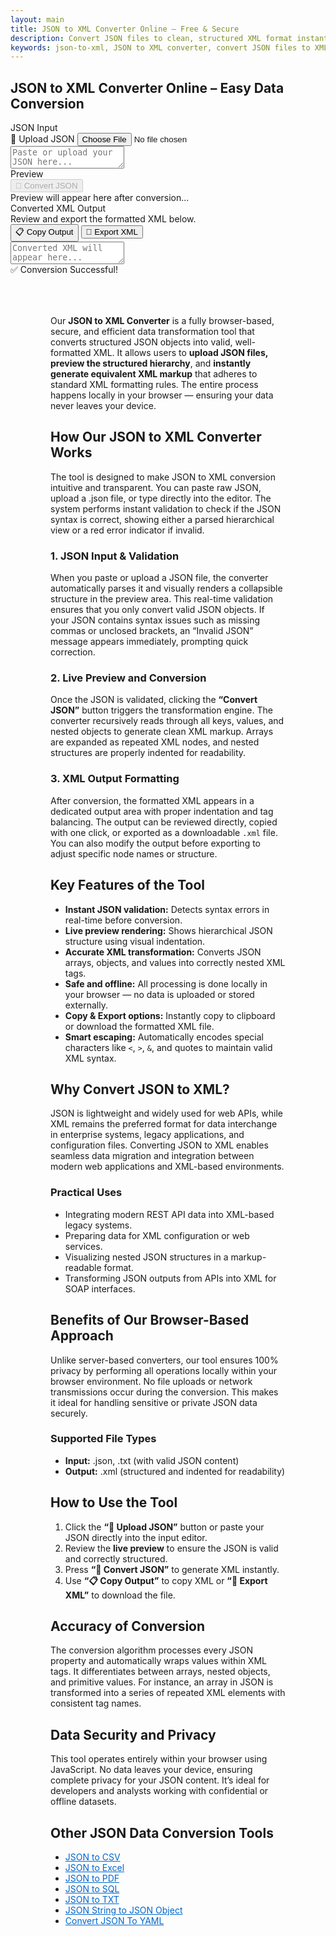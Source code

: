 ```yaml
---
layout: main
title: JSON to XML Converter Online – Free & Secure
description: Convert JSON files to clean, structured XML format instantly with our free browser-based tool. Transform nested JSON into XML.
keywords: json-to-xml, JSON to XML converter, convert JSON files to XML, online JSON to XML tool, free JSON to XML
---
```


<script src="https://code.jquery.com/jquery-3.6.0.min.js"></script>
<script src="https://cdn.jsdelivr.net/npm/jsonview@1.2.0/dist/jquery.jsonview.min.js"></script>
<link href="https://cdn.jsdelivr.net/npm/jsonview@1.2.0/dist/jquery.jsonview.min.css" rel="stylesheet">
<section> <h1>JSON to XML Converter Online – Easy Data Conversion</h1> </section>
<div class="jsonx-container">
  <div class="jsonx-panel">
    <div class="jsonx-pane-container">
      <!-- Left JSON Editor -->
      <div class="jsonx-pane">
        <div class="jsonx-header" style="justify-content: space-between;">
          <div class="jsonx-title">JSON Input</div>
          <label class="jsonx-btn jsonx-upload-label" id="uploadBtnJson">
            📂 Upload JSON
            <input id="fileInputJson" type="file" accept=".json,application/json">
          </label>
        </div>
        <textarea id="jsonInputEditor" class="jsonx-editor" placeholder="Paste or upload your JSON here..."></textarea>
      </div>
      <!-- Right Preview -->
      <div class="jsonx-pane">
        <div class="jsonx-header" style="justify-content: space-between;">
          <div class="jsonx-title">Preview</div>
          <button class="jsonx-btn primary" id="convertBtnJson" disabled>🔄 Convert JSON</button>
        </div>
        <div id="jsonPreviewArea" class="jsonx-preview">
          <div class="jsonx-placeholder">Preview will appear here after conversion...</div>
        </div>
      </div>
    </div>
  </div>
</div>

<div id="convertedFile"></div>

<!-- Output Section -->
<div class="jsonx-container">
  <div class="jsonx-panel" id="outputPanel">
    <div class="jsonx-header" style="justify-content: space-between; align-items: center;">
      <div>
        <div class="jsonx-title">Converted XML Output</div>
        <div class="jsonx-small">Review and export the formatted XML below.</div>
      </div>
      <div class="jsonx-controls">
        <button class="jsonx-btn" id="copyOutputBtn">📋 Copy Output</button>
        <button class="jsonx-btn" id="exportOutputBtn">💾 Export XML</button>
      </div>
    </div>
    <textarea id="outputArea" class="jsonx-output" placeholder="Converted XML will appear here..." readonly></textarea>
  </div>
</div>

<div id="toastJson" class="jsonx-toast">✅ Conversion Successful!</div>

<script src="/assets/js/json-to-xml.js"></script>

<div style="margin: 4rem;">
  <p>
    Our <strong>JSON to XML Converter</strong> is a fully browser-based, secure, and efficient data transformation tool that converts structured JSON objects into valid, well-formatted XML. It allows users to <strong>upload JSON files, preview the structured hierarchy</strong>, and <strong>instantly generate equivalent XML markup</strong> that adheres to standard XML formatting rules. The entire process happens locally in your browser — ensuring your data never leaves your device.
  </p>

  <h2>How Our JSON to XML Converter Works</h2>
  <p>
    The tool is designed to make JSON to XML conversion intuitive and transparent. You can paste raw JSON, upload a .json file, or type directly into the editor. The system performs instant validation to check if the JSON syntax is correct, showing either a parsed hierarchical view or a red error indicator if invalid.
  </p>

  <h3>1. JSON Input & Validation</h3>
  <p>
    When you paste or upload a JSON file, the converter automatically parses it and visually renders a collapsible structure in the preview area. This real-time validation ensures that you only convert valid JSON objects. If your JSON contains syntax issues such as missing commas or unclosed brackets, an “Invalid JSON” message appears immediately, prompting quick correction.
  </p>

  <h3>2. Live Preview and Conversion</h3>
  <p>
    Once the JSON is validated, clicking the <strong>“Convert JSON”</strong> button triggers the transformation engine. The converter recursively reads through all keys, values, and nested objects to generate clean XML markup. Arrays are expanded as repeated XML nodes, and nested structures are properly indented for readability.
  </p>

  <h3>3. XML Output Formatting</h3>
  <p>
    After conversion, the formatted XML appears in a dedicated output area with proper indentation and tag balancing. The output can be reviewed directly, copied with one click, or exported as a downloadable <code>.xml</code> file. You can also modify the output before exporting to adjust specific node names or structure.
  </p>

  <h2>Key Features of the Tool</h2>
  <ul>
    <li><strong>Instant JSON validation:</strong> Detects syntax errors in real-time before conversion.</li>
    <li><strong>Live preview rendering:</strong> Shows hierarchical JSON structure using visual indentation.</li>
    <li><strong>Accurate XML transformation:</strong> Converts JSON arrays, objects, and values into correctly nested XML tags.</li>
    <li><strong>Safe and offline:</strong> All processing is done locally in your browser — no data is uploaded or stored externally.</li>
    <li><strong>Copy & Export options:</strong> Instantly copy to clipboard or download the formatted XML file.</li>
    <li><strong>Smart escaping:</strong> Automatically encodes special characters like <code>&lt;</code>, <code>&gt;</code>, <code>&amp;</code>, and quotes to maintain valid XML syntax.</li>
  </ul>

  <h2>Why Convert JSON to XML?</h2>
  <p>
    JSON is lightweight and widely used for web APIs, while XML remains the preferred format for data interchange in enterprise systems, legacy applications, and configuration files. Converting JSON to XML enables seamless data migration and integration between modern web applications and XML-based environments.
  </p>

  <h3>Practical Uses</h3>
  <ul>
    <li>Integrating modern REST API data into XML-based legacy systems.</li>
    <li>Preparing data for XML configuration or web services.</li>
    <li>Visualizing nested JSON structures in a markup-readable format.</li>
    <li>Transforming JSON outputs from APIs into XML for SOAP interfaces.</li>
  </ul>

  <h2>Benefits of Our Browser-Based Approach</h2>
  <p>
    Unlike server-based converters, our tool ensures 100% privacy by performing all operations locally within your browser environment. No file uploads or network transmissions occur during the conversion. This makes it ideal for handling sensitive or private JSON data securely.
  </p>

  <h3>Supported File Types</h3>
  <ul>
    <li><strong>Input:</strong> .json, .txt (with valid JSON content)</li>
    <li><strong>Output:</strong> .xml (structured and indented for readability)</li>
  </ul>

  <h2>How to Use the Tool</h2>
  <ol>
    <li>Click the <strong>“📂 Upload JSON”</strong> button or paste your JSON directly into the input editor.</li>
    <li>Review the <strong>live preview</strong> to ensure the JSON is valid and correctly structured.</li>
    <li>Press <strong>“🔄 Convert JSON”</strong> to generate XML instantly.</li>
    <li>Use <strong>“📋 Copy Output”</strong> to copy XML or <strong>“💾 Export XML”</strong> to download the file.</li>
  </ol>

  <h2>Accuracy of Conversion</h2>
  <p>
    The conversion algorithm processes every JSON property and automatically wraps values within XML tags. It differentiates between arrays, nested objects, and primitive values. For instance, an array in JSON is transformed into a series of repeated XML elements with consistent tag names.
  </p>

  <h2>Data Security and Privacy</h2>
  <p>
    This tool operates entirely within your browser using JavaScript. No data leaves your device, ensuring complete privacy for your JSON content. It’s ideal for developers and analysts working with confidential or offline datasets.
  </p>

  <h2>Other JSON Data Conversion Tools</h2>
  <ul>
    <li><a href="json-to-csv" style="color:#0066cc; text-decoration:underline;">JSON to CSV</a></li>
    <li><a href="json-to-excel" style="color:#0066cc; text-decoration:underline;">JSON to Excel</a></li>
    <li><a href="json-to-pdf" style="color:#0066cc; text-decoration:underline;">JSON to PDF</a></li>
    <li><a href="json-to-sql" style="color:#0066cc; text-decoration:underline;">JSON to SQL</a></li>
    <li><a href="json-to-txt" style="color:#0066cc; text-decoration:underline;">JSON to TXT</a></li>
    <li><a href="json-string-to-json-object" style="color:#0066cc; text-decoration:underline;">JSON String to JSON Object</a></li>
    <li><a href="json-to-yaml" style="color:#0066cc; text-decoration:underline;">Convert JSON To YAML</a></li>
  </ul>
</div>

<!-- ✅ WebApplication Schema -->
<script type="application/ld+json">
{
  "@context": "https://schema.org",
  "@type": "WebApplication",
  "name": "JSON to XML Converter",
  "alternateName": "Convert JSON Files to XML Online",
  "operatingSystem": "Any",
  "applicationCategory": "UtilityApplication",
  "applicationSubCategory": "File Conversion",
  "description": "Convert JSON files to structured XML format with this free, browser-based converter. Preview, validate, and transform your JSON data into clean XML instantly — all client-side, with no uploads.",
  "url": "https://smallsuggestions.com/json-to-xml",
  "image": "https://smallsuggestions.com/assets/img/smallsuggestions.webp",
  "creator": {
    "@type": "Organization",
    "name": "Small Suggestions",
    "url": "https://smallsuggestions.com"
  },
  "featureList": [
    "Instant JSON to XML conversion",
    "Real-time JSON validation and preview",
    "Pretty-printed XML output formatting",
    "Client-side processing — no data uploads",
    "Download or copy converted XML easily"
  ],
  "offers": {
    "@type": "Offer",
    "price": "0",
    "priceCurrency": "USD",
    "category": "Free"
  },
  "softwareVersion": "1.0.0",
  "browserRequirements": "Works on all modern JavaScript-enabled browsers",
  "permissions": "No data collection or storage required",
  "inLanguage": "en",
  "about": {
    "@type": "Thing",
    "name": "JSON to XML Data Conversion",
    "sameAs": [
      "https://en.wikipedia.org/wiki/JSON",
      "https://en.wikipedia.org/wiki/XML",
      "https://smallsuggestions.com/json-to-csv",
    "https://smallsuggestions.com/json-to-excel",
    "https://smallsuggestions.com/json-to-pdf",
    "https://smallsuggestions.com/json-to-sql",
    "https://smallsuggestions.com/json-to-txt"
    ]
  }
}
</script>

<!-- ✅ ConvertAction Schema -->
<script type="application/ld+json">
{
  "@context": "https://schema.org",
  "@type": "Action",
  "@id": "#convertJsonToXml",
  "name": "Convert JSON to XML",
  "description": "Use this free online tool to convert JSON data into XML format directly in your browser with instant preview and secure local processing.",
  "actionStatus": "PotentialActionStatus",
  "object": {
    "@type": "Dataset",
    "name": "JSON Dataset",
    "description": "Structured JSON data uploaded or pasted by the user for conversion."
  },
  "result": {
    "@type": "Dataset",
    "name": "XML Output",
    "description": "Clean XML data converted from the original JSON structure.",
     "creator": {
      "@type": "Organization",
      "name": "Small Suggestions"
    }
  },
  "target": {
    "@type": "EntryPoint",
    "urlTemplate": "https://smallsuggestions.com/json-to-xml",
    "actionPlatform": [
      "https://schema.org/DesktopWebPlatform",
      "https://schema.org/MobileWebPlatform"
    ]
  }
}
</script>

<!-- ✅ Dataset Schema -->
<script type="application/ld+json">
{
  "@context": "https://schema.org",
  "@graph": [
    {
      "@type": "Dataset",
      "@id": "#inputJsonDataset",
      "name": "JSON Data Input",
      "description": "Raw JSON data provided by users for transformation into XML.",
      "keywords": ["JSON", "Data Conversion", "Web Tool", "Data Structure", "Validation"],
      "license": "https://creativecommons.org/licenses/by/4.0/",
      "creator": {
        "@type": "Organization",
        "name": "Small Suggestions"
      }
    },
    {
      "@type": "Dataset",
      "@id": "#outputXmlDataset",
      "name": "XML Data Output",
      "description": "Converted XML data derived from the structured JSON input, available for copy or download.",
      "keywords": ["XML", "Markup Language", "Conversion", "Data Format", "Export"],
      "license": "https://creativecommons.org/licenses/by/4.0/",
      "creator": {
        "@type": "Organization",
        "name": "Small Suggestions"
      }
    }
  ]
}
</script>

<!-- ✅ HowTo Schema -->
<script type="application/ld+json">
{
  "@context": "https://schema.org",
  "@type": "HowTo",
  "name": "How to Convert JSON to XML",
  "description": "Follow these simple steps to convert JSON files into XML format using our free web-based tool.",
  "step": [
    {
      "@type": "HowToStep",
      "position": 1,
      "name": "Upload or Paste JSON Data",
      "text": "Upload your JSON file or paste JSON text directly into the input editor."
    },
    {
      "@type": "HowToStep",
      "position": 2,
      "name": "Preview and Validate JSON",
      "text": "The tool automatically validates and displays your JSON in a structured preview panel."
    },
    {
      "@type": "HowToStep",
      "position": 3,
      "name": "Convert to XML",
      "text": "Click the Convert JSON button to instantly generate formatted XML output."
    },
    {
      "@type": "HowToStep",
      "position": 4,
      "name": "Copy or Download XML File",
      "text": "Review your XML, then copy it to clipboard or export it as a downloadable .xml file."
    }
  ]
}
</script>

<!-- ✅ ItemList Schema (Related Tools) -->
<script type="application/ld+json">
{
  "@context": "https://schema.org",
  "@type": "ItemList",
  "name": "Related JSON Conversion Tools",
  "itemListOrder": "Ascending",
  "itemListElement": [
    { "@type": "ListItem", "position": 1, "name": "JSON to CSV", "url": "https://smallsuggestions.com/json-to-csv" },
    { "@type": "ListItem", "position": 2, "name": "JSON to Excel", "url": "https://smallsuggestions.com/json-to-excel" },
    { "@type": "ListItem", "position": 3, "name": "JSON to PDF", "url": "https://smallsuggestions.com/json-to-pdf" },
    { "@type": "ListItem", "position": 4, "name": "JSON to SQL", "url": "https://smallsuggestions.com/json-to-sql" },
    { "@type": "ListItem", "position": 5, "name": "JSON to TXT", "url": "https://smallsuggestions.com/json-to-txt" }
  ]
}
</script>

<!-- ✅ FAQPage Schema -->
<script type="application/ld+json">
{
  "@context": "https://schema.org",
  "@type": "FAQPage",
  "mainEntity": [
    {
      "@type": "Question",
      "name": "Is this JSON to XML converter free to use?",
      "acceptedAnswer": { "@type": "Answer", "text": "Yes, our JSON to XML converter is completely free and operates entirely within your browser." }
    },
    {
      "@type": "Question",
      "name": "Does this tool upload my JSON data?",
      "acceptedAnswer": { "@type": "Answer", "text": "No, all conversions are processed locally in your browser — no data ever leaves your device." }
    },
    {
      "@type": "Question",
      "name": "Can I preview my JSON before converting?",
      "acceptedAnswer": { "@type": "Answer", "text": "Yes, the live preview panel shows your JSON structure in real time for validation." }
    },
    {
      "@type": "Question",
      "name": "What format does the output use?",
      "acceptedAnswer": { "@type": "Answer", "text": "The output is a well-structured and formatted XML document ready for use or download." }
    },
    {
      "@type": "Question",
      "name": "Is my data safe during conversion?",
      "acceptedAnswer": { "@type": "Answer", "text": "Absolutely. All data processing occurs locally in your web browser without any uploads or tracking." }
    },
    {
      "@type": "Question",
      "name": "Can I edit my JSON input before converting?",
      "acceptedAnswer": { "@type": "Answer", "text": "Yes, you can edit, modify, and re-validate your JSON directly in the editor before conversion." }
    },
    {
      "@type": "Question",
      "name": "Does the tool support nested JSON?",
      "acceptedAnswer": { "@type": "Answer", "text": "Yes, it fully supports complex nested JSON structures, converting them accurately into XML hierarchy." }
    },
    {
      "@type": "Question",
      "name": "Do I need to install any software?",
      "acceptedAnswer": { "@type": "Answer", "text": "No installation required — everything runs directly in your browser." }
    },
    {
      "@type": "Question",
      "name": "Can I download the XML file?",
      "acceptedAnswer": { "@type": "Answer", "text": "Yes, you can download your converted XML as a .xml file with a single click." }
    },
    {
      "@type": "Question",
      "name": "Which browsers are supported?",
      "acceptedAnswer": { "@type": "Answer", "text": "It works seamlessly on all modern browsers including Chrome, Firefox, Edge, and Safari." }
    }
  ]
}
</script>
